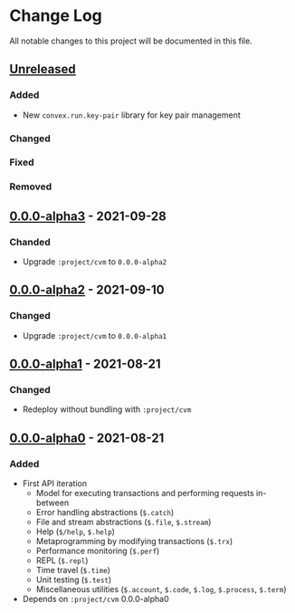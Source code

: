 # Change Log

All notable changes to this project will be documented in this file.



## [Unreleased]

### Added

- New `convex.run.key-pair` library for key pair management

### Changed

### Fixed

### Removed



## [0.0.0-alpha3] - 2021-09-28

### Chanded

- Upgrade `:project/cvm` to `0.0.0-alpha2`



## [0.0.0-alpha2] - 2021-09-10

### Changed

- Upgrade `:project/cvm` to `0.0.0-alpha1`



## [0.0.0-alpha1] - 2021-08-21

### Changed

- Redeploy without bundling with `:project/cvm`



## [0.0.0-alpha0] - 2021-08-21

### Added

- First API iteration
    - Model for executing transactions and performing requests in-between
    - Error handling abstractions (`$.catch`)
    - File and stream abstractions (`$.file`, `$.stream`)
    - Help (`$/help`, `$.help`)
    - Metaprogramming by modifying transactions (`$.trx`)
    - Performance monitoring (`$.perf`)
    - REPL (`$.repl`)
    - Time travel (`$.time`)
    - Unit testing (`$.test`)
    - Miscellaneous utilities (`$.account`, `$.code`, `$.log`, `$.process`, `$.term`)
- Depends on `:project/cvm` 0.0.0-alpha0



[Unreleased]:  https://github.com/helins/convex.lisp.cljc/compare/run/0.0.0-alpha2...HEAD
[0.0.0-alpha3]:  https://github.com/helins/convex.lisp.cljc/compare/run/0.0.0-alpha2...run/0.0.0-alpha3
[0.0.0-alpha2]:  https://github.com/helins/convex.lisp.cljc/compare/run/0.0.0-alpha1...run/0.0.0-alpha2
[0.0.0-alpha1]:  https://github.com/helins/convex.lisp.cljc/compare/run/0.0.0-alpha0...run/0.0.0-alpha1
[0.0.0-alpha0]: https://github.com/helins/convex.lisp.cljc/releases/tag/run/0.0.0-alpha0
